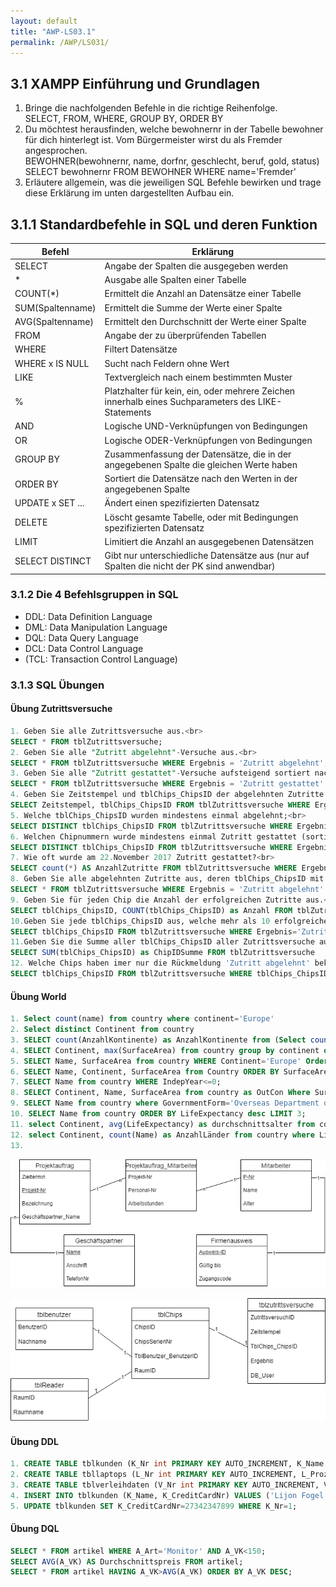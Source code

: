 ```yaml
---
layout: default
title: "AWP-LS03.1"
permalink: /AWP/LS031/
---
```


## 3.1 XAMPP Einführung und Grundlagen

1. Bringe die nachfolgenden Befehle in die richtige Reihenfolge.<br>
SELECT, FROM, WHERE, GROUP BY, ORDER BY
2. Du möchtest herausfinden, welche bewohnernr in der Tabelle bewohner für dich hinterlegt ist. Vom Bürgermeister wirst du als Fremder angesprochen.<br> BEWOHNER(bewohnernr, name, dorfnr, geschlecht, beruf, gold, status)<br>
SELECT bewohnernr FROM BEWOHNER WHERE name='Fremder'
3. Erläutere allgemein, was die jeweiligen SQL Befehle bewirken und trage diese Erklärung im unten dargestellten Aufbau ein.<br>

## 3.1.1 Standardbefehle in SQL und deren Funktion

|Befehl|Erklärung|
|--|--|
|SELECT|Angabe der Spalten die ausgegeben werden|
|*|Ausgabe alle Spalten einer Tabelle|
|COUNT(*)|Ermittelt die Anzahl an Datensätze einer Tabelle|
|SUM(Spaltenname)|Ermittelt die Summe der Werte einer Spalte|
|AVG(Spaltenname)|Ermittelt den Durchschnitt der Werte einer Spalte|
|FROM|Angabe der zu überprüfenden Tabellen|
|WHERE|Filtert Datensätze|
|WHERE x IS NULL|Sucht nach Feldern ohne Wert|
|LIKE|Textvergleich nach einem bestimmten Muster|
|%|Platzhalter für kein, ein, oder mehrere Zeichen innerhalb eines Suchparameters des LIKE-Statements|
|AND|Logische UND-Verknüpfungen von Bedingungen|
|OR|Logische ODER-Verknüpfungen von Bedingungen|
|GROUP BY|Zusammenfassung der Datensätze, die in der angegebenen Spalte die gleichen Werte haben|
|ORDER BY|Sortiert die Datensätze nach den Werten in der angegebenen Spalte|
|UPDATE x SET ...|Ändert einen spezifizierten Datensatz|
|DELETE|Löscht gesamte Tabelle, oder mit Bedingungen spezifizierten Datensatz|
|LIMIT|Limitiert die Anzahl an ausgegebenen Datensätzen|
|SELECT DISTINCT|Gibt nur unterschiedliche Datensätze aus (nur auf Spalten die nicht der PK sind anwendbar)|

### 3.1.2 Die 4 Befehlsgruppen in SQL

- DDL: Data Definition Language
- DML: Data Manipulation Language
- DQL: Data Query Language
- DCL: Data Control Language
- (TCL: Transaction Control Language)

### 3.1.3 SQL Übungen

#### Übung Zutrittsversuche

```sql
1. Geben Sie alle Zutrittsversuche aus.<br>
SELECT * FROM tblZutrittsversuche;
2. Geben Sie alle "Zutritt abgelehnt"-Versuche aus.<br>
SELECT * FROM tblZutrittsversuche WHERE Ergebnis = 'Zutritt abgelehnt';
3. Geben Sie alle "Zutritt gestattet"-Versuche aufsteigend sortiert nach tbl_Chips_ChipsID aus.<br>
SELECT * FROM tblZutrittsversuche WHERE Ergebnis = 'Zutritt gestattet' ORDER BY tblChips_ChipsID ASC;
4. Geben Sie Zeitstempel und tblChips_ChipsID der abgelehnten Zutritte absteigend sortiert nach Zeitstempel aus.<br>
SELECT Zeitstempel, tblChips_ChipsID FROM tblZutrittsversuche WHERE Ergebnis = 'Zutritt abgelehnt' ORDER BY Zeitstempel DESC;
5. Welche tblChips_ChipsID wurden mindestens einmal abgelehnt;<br>
SELECT DISTINCT tblChips_ChipsID FROM tblZutrittsversuche WHERE Ergebnis='Zutritt abgelehnt';
6. Welchen Chipnummern wurde mindestens einmal Zutritt gestattet (sortiert nach Chipnummer)?<br>
SELECT DISTINCT tblChips_ChipsID FROM tblZutrittsversuche WHERE Ergebnis='Zutritt gestattet' ORDER BY tblChips_ChipsID;
7. Wie oft wurde am 22.November 2017 Zutritt gestattet?<br>
SELECT count(*) AS AnzahlZutritte FROM tblZutrittsversuche WHERE Ergebnis = 'Zutritt gestattet' AND DATE(Zeitstempel) = '2017-11-22';
8. Geben Sie alle abgelehnten Zutritte aus, deren tblChips_ChipsID mit 1 beginnt.<br>
SELECT * FROM tblZutrittsversuche WHERE Ergebnis = 'Zutritt abgelehnt' AND tblChips_ChipsID LIKE '1%';
9. Geben Sie für jeden Chip die Anzahl der erfolgreichen Zutritte aus.<br>
SELECT tblChips_ChipsID, COUNT(tblChips_ChipsID) as Anzahl FROM tblZutrittsversuche WHERE Ergebnis='Zutritt gestattet' GROUP BY tblChips_ChipsID;
10.Geben Sie jede tblChips_ChipsID aus, welche mehr als 10 erfolgreiche Zutritte gespeichert haben.<br> 
SELECT tblChips_ChipsID FROM tblZutrittsversuche WHERE Ergebnis='Zutritt gestattet' GROUP BY tblChips_ChipsID HAVING COUNT(Ergebnis)>10;
11.Geben Sie die Summe aller tblChips_ChipsID aller Zutrittsversuche aus.<br>
SELECT SUM(tblChips_ChipsID) as ChipIDSumme FROM tblZutrittsversuche
12. Welche Chips haben imer nur die Rückmeldung 'Zutritt abgelehnt' bekommen?
SELECT tblChips_ChipsID FROM tblZutrittsversuche WHERE tblChips_ChipsID NOT IN (SELECT tblChips_ChipsID FROM tblZutrittsversuche WHERE Ergebnis='Zutritt gestattet' GROUP BY tblChips_ChipsID) GROUP BY tblChips_ChipsID;
```

#### Übung World

```sql
1. Select count(name) from country where continent='Europe'
2. Select distinct Continent from country
3. SELECT count(AnzahlKontinente) as AnzahlKontinente from (Select count(Continent) as AnzahlKontinente from country group by Continent) as AnzahlK;
4. SELECT Continent, max(SurfaceArea) from country group by continent order by surfaceArea desc;
5. SELECT Name, SurfaceArea from country WHERE Continent='Europe' Order by SurfaceArea DESC;
6. SELECT Name, Continent, SurfaceArea from Country ORDER BY SurfaceArea DESC;
7. SELECT Name from country WHERE IndepYear<=0;
8. SELECT Continent, Name, SurfaceArea from country as OutCon Where SurfaceArea = (SELECT MAX(SurfaceArea) FROM country as InCon WHERE InCon.Continent=OutCon.Continent) Group by Continent;
9. SELECT Name from country where GovernmentForm='Overseas Department of France';
10. SELECT Name from country ORDER BY LifeExpectancy desc LIMIT 3;
11. select Continent, avg(LifeExpectancy) as durchschnittsalter from country group by Continent order by durchschnittsalter desc limit 1;
12. select Continent, count(Name) as AnzahlLänder from country where LifeExpectancy>75 group by Continent;
13.

```

![LM_Projekt](./images/LM_Projekt.png)

![LM_Chips](./images/LM_Chips.png)

#### Übung DDL

```sql
1. CREATE TABLE tblkunden (K_Nr int PRIMARY KEY AUTO_INCREMENT, K_Name varchar(30), K_CreditCardNr char(16));
2. CREATE TABLE tbllaptops (L_Nr int PRIMARY KEY AUTO_INCREMENT, L_ProzTyp varchar(30), L_Akku varchar(30), L_MietgebuehrProTag decimal(8,2) )
3. CREATE TABLE tblverleihdaten (V_Nr int PRIMARY KEY AUTO_INCREMENT, V_Mietbeginn date, V_MietEnde date, K_Nr int, L_Nr int, V_MietgebuehrProTag decimal(8,2), CONSTRAINT FK_KNr FOREIGN KEY (K_Nr) REFERENCES tblkunden(K_Nr), CONSTRAINT FK_LNr FOREIGN KEY (L_Nr) REFERENCES tbllaptops(L_Nr));
4. INSERT INTO tblkunden (K_Name, K_CreditCardNr) VALUES ('Lijon Fogel', 12839415282);
5. UPDATE tblkunden SET K_CreditCardNr=27342347899 WHERE K_Nr=1;
```

#### Übung DQL

```sql
SELECT * FROM artikel WHERE A_Art='Monitor' AND A_VK<150;
SELECT AVG(A_VK) AS Durchschnittspreis FROM artikel;
SELECT * FROM artikel HAVING A_VK>AVG(A_VK) ORDER BY A_VK DESC;
```

